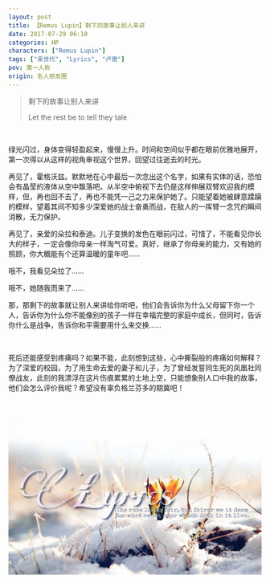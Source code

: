 ```yaml
---
layout: post
title: 【Remus Lupin】剩下的故事让别人来讲
date: 2017-07-29 06:10
categories: HP
characters: ["Remus Lupin"]
tags: ["亲世代", "Lyrics", "卢唐"]
pov: 第一人称
origin: 名人朋友圈
---
```


> 剩下的故事让别人来讲
> 
> Let the rest be to tell they tale

<br>

绿光闪过，身体变得轻盈起来，慢慢上升。时间和空间似乎都在眼前优雅地展开，第一次得以从这样的视角审视这个世界，回望过往逝去的时光。

再见了，霍格沃兹。默默地在心中最后一次念出这个名字，如果有实体的话，恐怕会有晶莹的液体从空中飘落吧。从半空中俯视下去仍是这样伸展双臂欢迎我的模样，但，再也回不去了，再也不能凭一己之力来保护她了。只能望着她被肆意蹂躏的模样，望着其间不知多少深爱她的战士奋勇而战，在敌人的一挥臂一念咒的瞬间消散，无力保护。

再见了，亲爱的朵拉和泰迪。儿子变换的发色在眼前闪过，可惜了，不能看见你长大的样子，一定会像你母亲一样淘气可爱。真好，继承了你母亲的能力，又有她的照顾，你大概能有个还算温暖的童年吧……

哦不，我看见朵拉了……

哦不，她随我而来了……

那，那剩下的故事就让别人来讲给你听吧，他们会告诉你为什么父母留下你一个人，告诉你为什么你不能像别的孩子一样在幸福完整的家庭中成长，但同时，告诉你什么是战争，告诉你和平需要用什么来交换……

<br>

死后还能感受到疼痛吗？如果不能，此刻想到这些，心中撕裂般的疼痛如何解释？为了深爱的校园，为了用生命去爱的妻子和儿子，为了曾经发誓同生死的凤凰社同僚战友，此刻的我漂浮在这片伤痕累累的土地上空，只能想象别人口中我的故事，他们会怎么评价我呢？希望没有辜负格兰芬多的期冀吧！

<br><br>
![](/assets/images/mrpyq/2017-07-29-Lyrics.jpg)